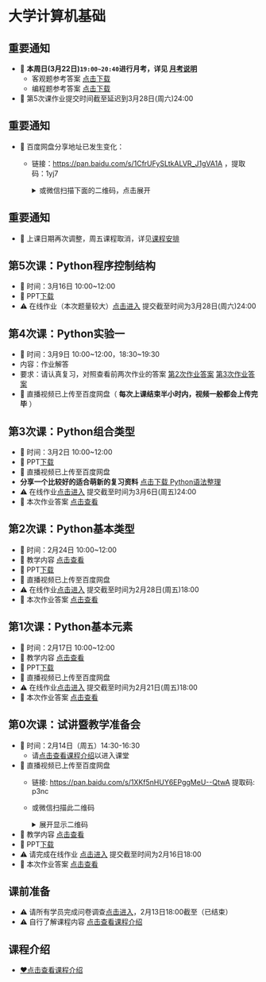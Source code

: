 # 大学计算机基础

## 重要通知
- 📢 **本周日(3月22日)`19:00~20:40`进行月考，详见 [月考说明](~月考/readme.md)**
  - 客观题参考答案 [点击下载](./~月考/客观题答案.pdf)
  - 编程题参考答案 [点击下载](./~月考/编程题答案.pdf)
- 📢 第5次课作业提交时间截至延迟到3月28日(周六)24:00

## 重要通知
- 📢 百度网盘分享地址已发生变化：
  - 链接：https://pan.baidu.com/s/1CfrUFySLtkALVR_J1gVA1A ，提取码：1yj7 
    <details>
    <summary>或微信扫描下面的二维码，点击展开</summary>
    
    ![](https://gitee.com/nixius/rb/raw/master/baiduqrcode.jpg)
    </details>

## 重要通知
- 📢 上课日期再次调整，周五课程取消，详见[课程安排](./~课程介绍/readme.md#课程安排)

## 第5次课：Python程序控制结构
- 📢 时间：3月16日 10:00~12:00
- 📢 PPT[下载](https://gitee.com/nixius/fc/raw/master/5Python程序控制结构/幻灯片.pptx)
- ⚠️ 在线作业（本次题量较大）[点击进入](https://wj.qq.com/s2/5613639/3fad/) 提交截至时间为3月28日(周六)24:00

## 第4次课：Python实验一
- 📢 时间：3月9日 10:00\~12:00，18:30\~19:30
- 内容：作业解答
- 要求：请认真复习，对照查看前两次作业的答案 [第2次作业答案](./2Python基本类型/作业答案.md) [第3次作业答案](./3Python组合类型/作业答案.md)
- 📢 直播视频已上传至百度网盘（ **每次上课结束半小时内，视频一般都会上传完毕** ）

## 第3次课：Python组合类型
- 📢 时间：3月2日 10:00~12:00
- 📢 PPT[下载](https://gitee.com/nixius/fc/raw/master/3Python组合类型/幻灯片.pptx)
- 📢 直播视频已上传至百度网盘
- **分享一个比较好的适合萌新的复习资料** [点击下载 Python语法整理](https://gitee.com/nixius/rb/raw/master/Python%E8%AF%AD%E6%B3%95%E6%95%B4%E7%90%86%20.pdf)
- ⚠️ 在线作业[点击进入](https://wj.qq.com/s2/5539246/5dfb/) 提交截至时间为3月6日(周五)24:00
- 📢 本次作业答案 [点击查看](./3Python组合类型/作业答案.md)

## 第2次课：Python基本类型
- 📢 时间：2月24日 10:00~12:00
- 📢 教学内容 [点击查看](./2Python基本类型/readme.md)
- 📢 PPT[下载](https://gitee.com/nixius/fc/raw/master/2Python基本类型/幻灯片.pptx)
- 📢 直播视频已上传至百度网盘
- ⚠️ 在线作业[点击进入](https://wj.qq.com/s2/5486827/32f8/) 提交截至时间为2月28日(周五)18:00
- 📢 本次作业答案 [点击查看](./2Python基本类型/作业答案.md)

## 第1次课：Python基本元素
- 📢 时间：2月17日 10:00~12:00
- 📢 教学内容 [点击查看](./1Python基本元素/readme.md)
- 📢 PPT[下载](https://gitee.com/nixius/fc/raw/master/1Python基本元素/幻灯片.pptx)
- 📢 直播视频已上传至百度网盘
- ⚠️ 在线作业[点击进入](https://wj.qq.com/s2/5438927/3460/) 提交截至时间为2月21日(周五)18:00
- 📢 本次作业答案 [点击查看](./1Python基本元素/作业答案.md)

## 第0次课：试讲暨教学准备会
- 📢 时间：2月14日（周五）14:30-16:30
  - 请[点击查看课程介绍](./~课程介绍/readme.md)以进入课堂
- 📢 直播视频已上传至百度网盘
  - 链接: https://pan.baidu.com/s/1XKf5nHUY6EPggMeU--QtwA 提取码: p3nc
  - 或微信扫描此二维码  
    <details>
    <summary>展开显示二维码</summary>
    
    ![](https://gitee.com/nixius/rb/raw/master/baiduqrcode.jpg)
    </details>
- 📢 教学内容 [点击查看](./0试讲暨教学准备会/readme.md)
- 📢 PPT[下载](https://gitee.com/nixius/fc/raw/master/0试讲暨教学准备会/幻灯片.pptx)
- ⚠️ 请完成在线作业 [点击进入](https://wj.qq.com/s2/5437518/7f40/) 提交截至时间为2月16日18:00
- 📢 本次作业答案 [点击查看](./0试讲暨教学准备会/作业答案.md)

## 课前准备
- ⚠️ 请所有学员完成问卷调查[点击进入](https://wj.qq.com/s2/5401513/bb9f/)，2月13日18:00截至（已结束）
- ⚠️ 自行了解课程内容 [点击查看课程介绍](./~课程介绍/readme.md)

## 课程介绍
- [❤点击查看课程介绍](./~课程介绍/readme.md)